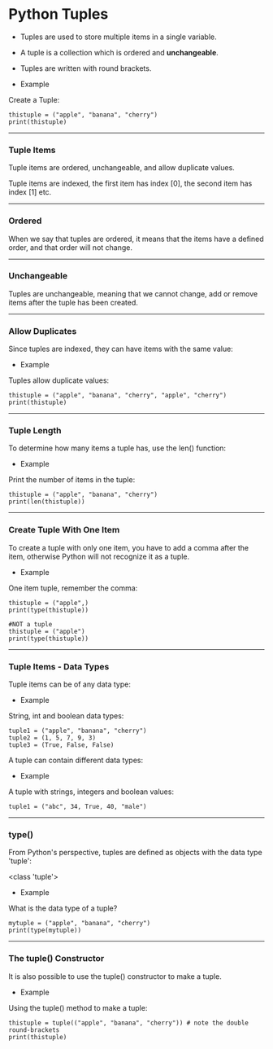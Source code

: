 ﻿
# Python Tuples



- Tuples are used to store multiple items in a single variable.

- A tuple is a collection which is ordered and **unchangeable**.

- Tuples are written with round brackets.

- Example

Create a Tuple:


```
thistuple = ("apple", "banana", "cherry")  
print(thistuple)
```

----------

### Tuple Items

Tuple items are ordered, unchangeable, and allow duplicate values.

Tuple items are indexed, the first item has index [0], the second item has index [1] etc.

----------

### Ordered

When we say that tuples are ordered, it means that the items have a defined order, and that order will not change.

----------

### Unchangeable

Tuples are unchangeable, meaning that we cannot change, add or remove items after the tuple has been created.

----------

### Allow Duplicates

Since tuples are indexed, they can have items with the same value:

- Example

Tuples allow duplicate values:

```
thistuple = ("apple", "banana", "cherry", "apple", "cherry")  
print(thistuple)
```

----------

### Tuple Length

To determine how many items a tuple has, use the len() function:

- Example

Print the number of items in the tuple:

```
thistuple = ("apple", "banana", "cherry")  
print(len(thistuple))
```

----------

### Create Tuple With One Item

To create a tuple with only one item, you have to add a comma after the item, otherwise Python will not recognize it as a tuple.

- Example

One item tuple, remember the comma:

```
thistuple = ("apple",)  
print(type(thistuple))  
  
#NOT a tuple  
thistuple = ("apple")  
print(type(thistuple))
```

----------

### Tuple Items - Data Types

Tuple items can be of any data type:

- Example

String, int and boolean data types:

```
tuple1 = ("apple", "banana", "cherry")  
tuple2 = (1, 5, 7, 9, 3)  
tuple3 = (True, False, False)
```

A tuple can contain different data types:

- Example

A tuple with strings, integers and boolean values:

```
tuple1 = ("abc", 34, True, 40, "male")
```

----------

### type()

From Python's perspective, tuples are defined as objects with the data type 'tuple':

<class 'tuple'>

- Example

What is the data type of a tuple?

```
mytuple = ("apple", "banana", "cherry")  
print(type(mytuple))
```

----------

### The tuple() Constructor

It is also possible to use the tuple() constructor to make a tuple.

- Example

Using the tuple() method to make a tuple:

```
thistuple = tuple(("apple", "banana", "cherry")) # note the double round-brackets  
print(thistuple)
```

